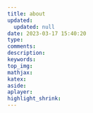 ```yaml
---
title: about
updated:
  updated: null
date: 2023-03-17 15:40:20
type:
comments:
description:
keywords:
top_img:
mathjax:
katex:
aside:
aplayer:
highlight_shrink:
---
```



